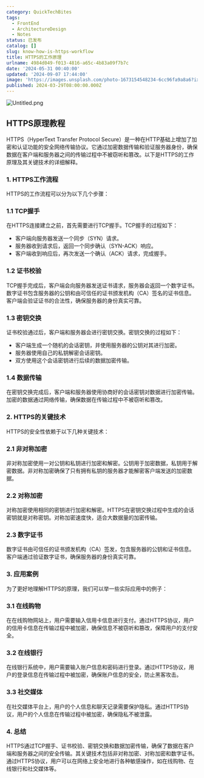```yaml
---
category: QuickTechBites
tags:
  - FrontEnd
  - ArchitectureDesign
  - Notes
status: 已发布
catalog: []
slug: know-how-is-https-workflow
title: HTTPS的工作原理
urlname: 4984d049-f013-4816-a65c-4b83a09f7b7c
date: '2024-05-31 00:40:00'
updated: '2024-09-07 17:44:00'
image: 'https://images.unsplash.com/photo-1673154548234-6cc96fa9a8a6?ixlib=rb-4.0.3&q=85&fm=jpg&crop=entropy&cs=srgb'
published: 2024-03-29T08:00:00.000Z
---
```


![Untitled.png](https://prod-files-secure.s3.us-west-2.amazonaws.com/5d24fe63-e567-4804-86f9-9fdc62e13082/2950c759-0255-4c0a-becc-122aae8c82c0/Untitled.png?X-Amz-Algorithm=AWS4-HMAC-SHA256&X-Amz-Content-Sha256=UNSIGNED-PAYLOAD&X-Amz-Credential=ASIAZI2LB466QGTVVCIE%2F20250301%2Fus-west-2%2Fs3%2Faws4_request&X-Amz-Date=20250301T053557Z&X-Amz-Expires=3600&X-Amz-Security-Token=IQoJb3JpZ2luX2VjEGQaCXVzLXdlc3QtMiJIMEYCIQDhNc1jcq%2F3ceEpYwxc2n55NNQ%2FES6acc9py1Z3zx9fvQIhAJlndqAfRY0AtqYeOi%2BQHDZTae4e0p68UuXC46DVz56zKogECJ3%2F%2F%2F%2F%2F%2F%2F%2F%2F%2FwEQABoMNjM3NDIzMTgzODA1IgydGhBC9vC6Z8%2BcW%2F4q3AO74yhc6WO321GOpVjQDC7L9FUwmf2TC7v9%2BEZaKvpLQsqIpo8skjLP4VdvczR1SEhB9uwHWGCC0qrHt4gLQpKDTdUdg1O7Oo6GeHrpfKaM5NWROAtaCPLW07IHa%2FJkASw34Orb0mzGNlmuMozm21ibbJp%2BRIzqFq3%2BR0NLjTzBQ8cJ94y3ShM6Wab8MOZBCgheB%2FuCuRMItVgiGr25VhHzA2kYz5dE0nMiqOtvKpA8LXPAWYeqMIEywq%2Bk4SEzciBRBHtmS7%2BepIhsz0ewUCVYu2Lx153RX%2F6Q59P3WC%2BhooDGNDImc1Obnem8rGceSo7cBgnB2Fw1RYtTL66XSAMLWLPvBZpYvk3gV05W9p1jz4VoAQ7qKmTWmisfzKng%2FoOu1pMRa01E%2BVB%2F%2B2Zaaq6Fvimes7eFccVO%2BUOkXd5CHm3IS2%2BjFYfifiKu%2BTeZVA%2BBPYzS1oBv%2FEMCEm8gg8byqk7cZL86VNevrC7kzyMdfxn9ykLTpIPc%2Fm1D2EZ9%2Bss1NErSycU8TbT70dEv15GeVY3FCO%2BrNPqy21PAPhqTbxlzLdOajir%2BdRTKsvIRAPAmxGN0phDP5KfZbhHqnlwUjs6dC2Z%2BXxOX%2BMsOGE3dsAArrxXAzlZDB3kXSjDaj4q%2BBjqkAYS8kV5VS0Q3g9HWDAsQs7p0lO1eFGodYYsicuQNPLUtsB8807pbg50nDbU0tA8bFIYwsBGGu2lYKnaDPX9ldplmxgcganlS1zL8NUFDGEXv9E%2BiCiOqhrl3hZlQeATqqyq3iUO6YD8T4UxrvQEla0NnN%2FjKSkxXHwdAnP5UhElsXLM3hTQtXzWMyZpnV9NDkv8VkZDNAzXp4CYkU7IKtXYH85wM&X-Amz-Signature=b61b8ee1a82bc16d17cfa7238a4eb284f696574c63a43a9f083b13d1f87e474d&X-Amz-SignedHeaders=host&x-id=GetObject)


## HTTPS原理教程


HTTPS（HyperText Transfer Protocol Secure）是一种在HTTP基础上增加了加密和认证功能的安全网络传输协议。它通过加密数据传输和验证服务器身份，确保数据在客户端和服务器之间的传输过程中不被窃听和篡改。以下是HTTPS的工作原理及其关键技术的详细解释。


### 1. HTTPS工作流程


HTTPS的工作流程可以分为以下几个步骤：


### 1.1 TCP握手


在HTTPS连接建立之前，首先需要进行TCP握手。TCP握手的过程如下：

- 客户端向服务器发送一个同步（SYN）请求。
- 服务器收到请求后，返回一个同步确认（SYN-ACK）响应。
- 客户端收到响应后，再次发送一个确认（ACK）请求，完成握手。

### 1.2 证书校验


TCP握手完成后，客户端会向服务器发送证书请求，服务器会返回一个数字证书。数字证书包含服务器的公钥和由可信任的证书颁发机构（CA）签名的证书信息。客户端会验证证书的合法性，确保服务器的身份真实可靠。


### 1.3 密钥交换


证书校验通过后，客户端和服务器会进行密钥交换。密钥交换的过程如下：

- 客户端生成一个随机的会话密钥，并使用服务器的公钥对其进行加密。
- 服务器使用自己的私钥解密会话密钥。
- 双方使用这个会话密钥进行后续的数据加密传输。

### 1.4 数据传输


在密钥交换完成后，客户端和服务器使用协商好的会话密钥对数据进行加密传输。加密的数据通过网络传输，确保数据在传输过程中不被窃听和篡改。


### 2. HTTPS的关键技术


HTTPS的安全性依赖于以下几种关键技术：


### 2.1 非对称加密


非对称加密使用一对公钥和私钥进行加密和解密。公钥用于加密数据，私钥用于解密数据。非对称加密确保了只有拥有私钥的服务器才能解密客户端发送的加密数据。


### 2.2 对称加密


对称加密使用相同的密钥进行加密和解密。HTTPS在密钥交换过程中生成的会话密钥就是对称密钥。对称加密速度快，适合大数据量的加密传输。


### 2.3 数字证书


数字证书由可信任的证书颁发机构（CA）签发，包含服务器的公钥和证书信息。客户端通过验证数字证书，确保服务器的身份真实可靠。


### 3. 应用案例


为了更好地理解HTTPS的原理，我们可以举一些实际应用中的例子：


### 3.1 在线购物


在在线购物网站上，用户需要输入信用卡信息进行支付。通过HTTPS协议，用户的信用卡信息在传输过程中被加密，确保信息不被窃听和篡改，保障用户的支付安全。


### 3.2 在线银行


在线银行系统中，用户需要输入账户信息和密码进行登录。通过HTTPS协议，用户的登录信息在传输过程中被加密，确保账户信息的安全，防止黑客攻击。


### 3.3 社交媒体


在社交媒体平台上，用户的个人信息和聊天记录需要保护隐私。通过HTTPS协议，用户的个人信息在传输过程中被加密，确保隐私不被泄露。


### 4. 总结


HTTPS通过TCP握手、证书校验、密钥交换和数据加密传输，确保了数据在客户端和服务器之间的安全传输。其关键技术包括非对称加密、对称加密和数字证书。通过HTTPS协议，用户可以在网络上安全地进行各种敏感操作，如在线购物、在线银行和社交媒体等。

